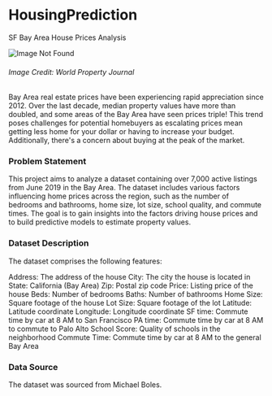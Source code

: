 # HousingPrediction

SF Bay Area House Prices Analysis

![Image Not Found](https://www.worldpropertyjournal.com/news-assets/San-Francisco-homes-california-keyimage.jpg)
###### Image Credit: World Property Journal

Bay Area real estate prices have been experiencing rapid appreciation since 2012. Over the last decade, median property values have more than doubled, and some areas of the Bay Area have seen prices triple! This trend poses challenges for potential homebuyers as escalating prices mean getting less home for your dollar or having to increase your budget. Additionally, there's a concern about buying at the peak of the market.

### Problem Statement
This project aims to analyze a dataset containing over 7,000 active listings from June 2019 in the Bay Area. The dataset includes various factors influencing home prices across the region, such as the number of bedrooms and bathrooms, home size, lot size, school quality, and commute times. The goal is to gain insights into the factors driving house prices and to build predictive models to estimate property values.

### Dataset Description
The dataset comprises the following features:

Address: The address of the house
City: The city the house is located in
State: California (Bay Area)
Zip: Postal zip code
Price: Listing price of the house
Beds: Number of bedrooms
Baths: Number of bathrooms
Home Size: Square footage of the house
Lot Size: Square footage of the lot
Latitude: Latitude coordinate
Longitude: Longitude coordinate
SF time: Commute time by car at 8 AM to San Francisco
PA time: Commute time by car at 8 AM to commute to Palo Alto
School Score: Quality of schools in the neighborhood
Commute Time: Commute time by car at 8 AM to the general Bay Area

### Data Source
The dataset was sourced from Michael Boles.

